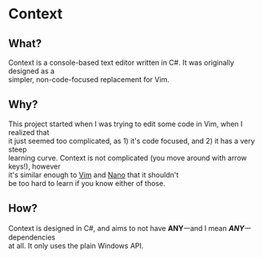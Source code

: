 # Context
## What?
Context is a console-based text editor written in C#. It was originally designed as a<br>
simpler, non-code-focused replacement for Vim.

## Why?
This project started when I was trying to edit some code in Vim, when I realized that<br>
it just seemed too complicated, as 1) it's code focused, and 2) it has a very steep<br>
learning curve. Context is not complicated (you move around with arrow keys!), however<br>
it's similar enough to [Vim](https://www.vim.org) and [Nano](https://www.nano-editor.org) that it shouldn't<br>
be too hard to learn if you know either of those.

## How?
Context is designed in C#, and aims to not have **ANY**𑁋and I mean _**ANY**_𑁋dependencies<br>
at all. It only uses the plain Windows API.
